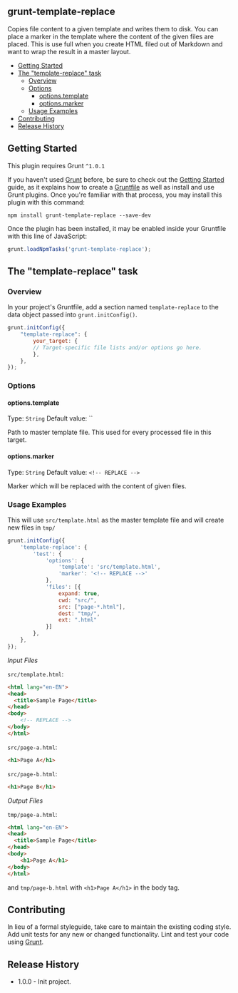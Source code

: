 grunt-template-replace
--

Copies file content to a given template and writes them to disk. You can place a marker in the template where the content of the given files are placed. This is use full when you create HTML filed out of Markdown and want to wrap the result in a master layout.

<!-- TOC -->

- [Getting Started](#getting-started)
- [The "template-replace" task](#the-template-replace-task)
    - [Overview](#overview)
    - [Options](#options)
        - [options.template](#optionstemplate)
        - [options.marker](#optionsmarker)
    - [Usage Examples](#usage-examples)
- [Contributing](#contributing)
- [Release History](#release-history)

<!-- /TOC -->

## Getting Started
This plugin requires Grunt `^1.0.1`

If you haven't used [Grunt](http://gruntjs.com/) before, be sure to check out the [Getting Started](http://gruntjs.com/getting-started) guide, as it explains how to create a [Gruntfile](http://gruntjs.com/sample-gruntfile) as well as install and use Grunt plugins. Once you're familiar with that process, you may install this plugin with this command:

```shell
npm install grunt-template-replace --save-dev
```

Once the plugin has been installed, it may be enabled inside your Gruntfile with this line of JavaScript:

```js
grunt.loadNpmTasks('grunt-template-replace');
```

## The "template-replace" task

### Overview

In your project's Gruntfile, add a section named `template-replace` to the data object passed into `grunt.initConfig()`.

```js
grunt.initConfig({
    "template-replace": {
        your_target: {
        // Target-specific file lists and/or options go here.
        },
    },
});
```

### Options

#### options.template
Type: `String`
Default value: ``

Path to master template file. This used for every processed file in this target.

#### options.marker
Type: `String`
Default value: `<!-- REPLACE -->`

Marker which will be replaced with the content of given files.

### Usage Examples

This will use `src/template.html` as the master template file and will create new files in `tmp/`

```js
grunt.initConfig({
    'template-replace': {
        'test': {
            'options': {
                'template': 'src/template.html',
                'marker': '<!-- REPLACE -->'
            },
            'files': [{
                expand: true,
                cwd: "src/",
                src: ["page-*.html"],
                dest: "tmp/",
                ext: ".html"
            }]
        },
    },
});
```

*Input Files*

`src/template.html`:
```html
<html lang="en-EN">
<head>
  <title>Sample Page</title>
</head>
<body>
    <!-- REPLACE -->
</body>
</html>
```

`src/page-a.html`:
```html
<h1>Page A</h1>
```

`src/page-b.html`:
```html
<h1>Page B</h1>
```

*Output Files*

`tmp/page-a.html`:
```html
<html lang="en-EN">
<head>
  <title>Sample Page</title>
</head>
<body>
    <h1>Page A</h1>
</body>
</html>
```

and `tmp/page-b.html` with `<h1>Page A</h1>` in the body tag.

## Contributing
In lieu of a formal styleguide, take care to maintain the existing coding style. Add unit tests for any new or changed functionality. Lint and test your code using [Grunt](http://gruntjs.com/).

## Release History
* 1.0.0 - Init project.